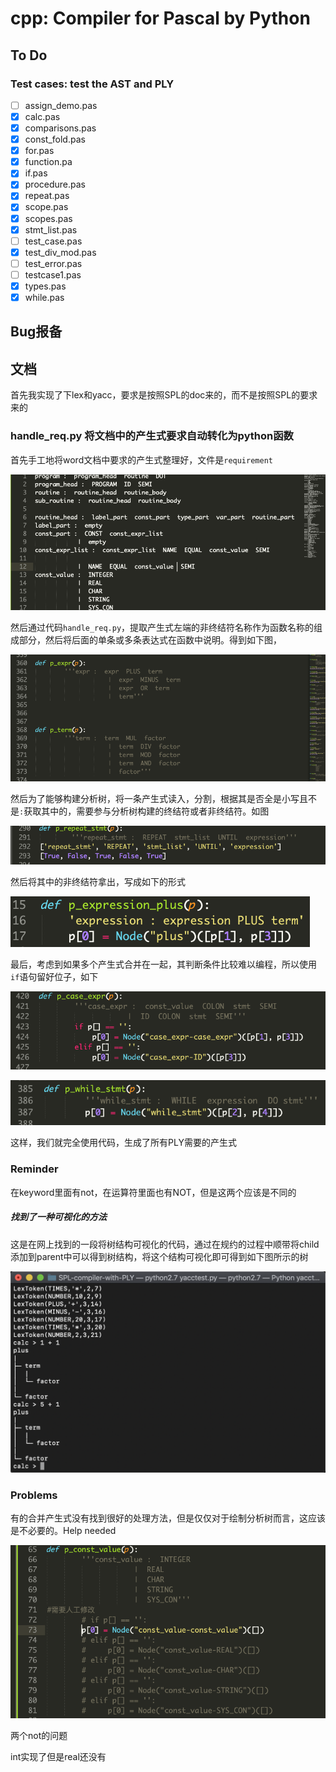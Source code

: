 # cpp: Compiler for Pascal by Python

## To Do

### Test cases: test the AST and PLY

- [ ] assign_demo.pas
- [x] calc.pas
- [x] comparisons.pas
- [x] const_fold.pas
- [x] for.pas
- [x] function.pa
- [x] if.pas
- [x] procedure.pas
- [x] repeat.pas
- [x] scope.pas
- [x] scopes.pas
- [x] stmt_list.pas
- [ ] test_case.pas
- [x] test_div_mod.pas
- [ ] test_error.pas
- [ ] testcase1.pas
- [x] types.pas
- [x] while.pas

## Bug报备





## 文档

首先我实现了下lex和yacc，要求是按照SPL的doc来的，而不是按照SPL的要求来的

### handle_req.py 将文档中的产生式要求自动转化为python函数

首先手工地将word文档中要求的产生式整理好，文件是`requirement`

![image-20190517145945882](assets/image-20190517145945882.png)

然后通过代码`handle_req.py`，提取产生式左端的非终结符名称作为函数名称的组成部分，然后将后面的单条或多条表达式在函数中说明。得到如下图，

![image-20190517150110917](assets/image-20190517150110917.png)

然后为了能够构建分析树，将一条产生式读入，分割，根据其是否全是小写且不是`:`获取其中的，需要参与分析树构建的终结符或者非终结符。如图

![image-20190517150326374](assets/image-20190517150326374.png)

然后将其中的非终结符拿出，写成如下的形式

![image-20190517150419229](assets/image-20190517150419229.png)

最后，考虑到如果多个产生式合并在一起，其判断条件比较难以编程，所以使用`if`语句留好位子，如下

![image-20190517152725242](assets/image-20190517152725242.png)

![image-20190517152732706](assets/image-20190517152732706.png)

这样，我们就完全使用代码，生成了所有PLY需要的产生式





### Reminder

 在keyword里面有not，在运算符里面也有NOT，但是这两个应该是不同的

##### 找到了一种可视化的方法

这是在网上找到的一段将树结构可视化的代码，通过在规约的过程中顺带将child添加到parent中可以得到树结构，将这个结构可视化即可得到如下图所示的树

![image-20190517132754859](assets/image-20190517132754859.png)



### Problems

有的合并产生式没有找到很好的处理方法，但是仅仅对于绘制分析树而言，这应该是不必要的。Help needed

![image-20190517153655753](assets/image-20190517153655753.png)

两个not的问题



int实现了但是real还没有